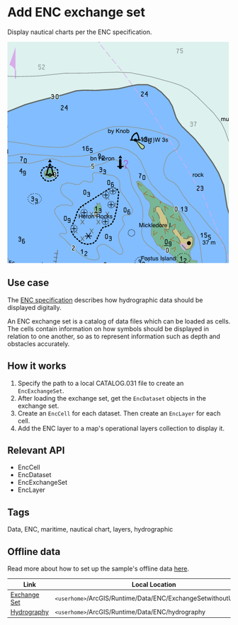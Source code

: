 # Add ENC exchange set

Display nautical charts per the ENC specification.

![](screenshot.png)

## Use case

The [ENC specification]( https://www.iho.int/iho_pubs/standard/S-57Ed3.1/20ApB1.pdf) describes how hydrographic data should be displayed digitally.

An ENC exchange set is a catalog of data files which can be loaded as cells. The cells contain information on how symbols should be displayed in relation to one another, so as to represent information such as depth and obstacles accurately.

## How it works

1. Specify the path to a local CATALOG.031 file to create an `EncExchangeSet`.
2. After loading the exchange set, get the `EncDataset` objects in the exchange set.
3. Create an `EncCell` for each dataset. Then create an `EncLayer` for each cell.
4. Add the ENC layer to a map's operational layers collection to display it.

## Relevant API

* EncCell
* EncDataset
* EncExchangeSet
* EncLayer

## Tags

Data, ENC, maritime, nautical chart, layers, hydrographic

## Offline data
Read more about how to set up the sample's offline data [here](http://links.esri.com/ArcGISRuntimeQtSamples).

Link | Local Location
---------|-------|
|[Exchange Set](https://www.arcgis.com/home/item.html?id=9d2987a825c646468b3ce7512fb76e2d)| `<userhome>`/ArcGIS/Runtime/Data/ENC/ExchangeSetwithoutUpdates |
|[Hydrography](https://www.arcgis.com/home/item.html?id=af74ccbb69c846ef97085e4bebd3e76a)| `<userhome>`/ArcGIS/Runtime/Data/ENC/hydrography |
